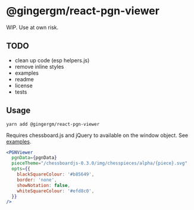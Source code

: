 # @gingergm/react-pgn-viewer

WIP. Use at own risk.

## TODO

- clean up code (esp helpers.js)
- remove inline styles
- examples
- readme
- license
- tests

## Usage

`yarn add @gingergm/react-pgn-viewer`

Requires chessboard.js and jQuery to available on the window object. See [examples](TODO).

```jsx
<PGNViewer
  pgnData={pgnData}
  pieceTheme="/chessboardjs-0.3.0/img/chesspieces/alpha/{piece}.svg"
  opts={{
    blackSquareColour: '#b85649',
    border: 'none',
    showNotation: false,
    whiteSquareColour: '#efd8c0',
  }}
/>
```
